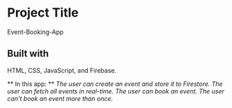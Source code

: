# Project Title
Event-Booking-App

## Built with
HTML, CSS, JavaScript, and Firebase.


** In this app: **
*The user can create an event and store it to Firestore.*
*The user can fetch all events in real-time.*
*The user can book an event.*
*The user can't book an event more than once.*
